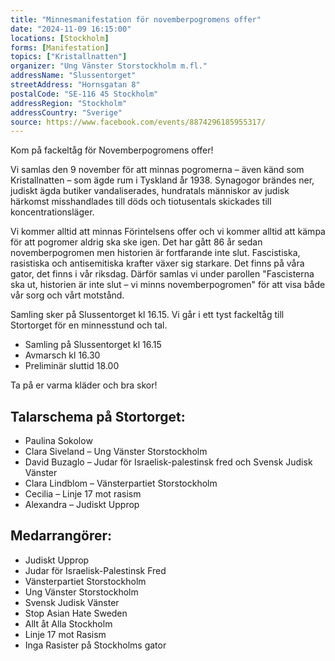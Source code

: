 ```yaml
---
title: "Minnesmanifestation för novemberpogromens offer"
date: "2024-11-09 16:15:00"
locations: [Stockholm]
forms: [Manifestation]
topics: ["Kristallnatten"]
organizer: "Ung Vänster Storstockholm m.fl."
addressName: "Slussentorget"
streetAddress: "Hornsgatan 8"
postalCode: "SE-116 45 Stockholm"
addressRegion: "Stockholm"
addressCountry: "Sverige"
source: https://www.facebook.com/events/8874296185955317/
---
```

Kom på fackeltåg för Novemberpogromens offer!

Vi samlas den 9 november för att minnas pogromerna – även känd som Kristallnatten – som ägde rum i Tyskland år 1938. Synagogor brändes ner, judiskt ägda butiker vandaliserades, hundratals människor av judisk härkomst misshandlades till döds och tiotusentals skickades till koncentrationsläger.

Vi kommer alltid att minnas Förintelsens offer och vi kommer alltid att kämpa för att pogromer aldrig ska ske igen. Det har gått 86 år sedan novemberpogromen men historien är fortfarande inte slut. Fascistiska, rasistiska och antisemitiska krafter växer sig starkare. Det finns på våra gator, det finns i vår riksdag. Därför samlas vi under parollen "Fascisterna ska ut, historien är inte slut – vi minns novemberpogromen" för att visa både vår sorg och vårt motstånd.

Samling sker på Slussentorget kl 16.15. Vi går i ett tyst fackeltåg till Stortorget för en minnesstund och tal.

- Samling på Slussentorget kl 16.15
- Avmarsch kl 16.30
- Preliminär sluttid 18.00

Ta på er varma kläder och bra skor!

## Talarschema på Stortorget:
- Paulina Sokolow 
- Clara Siveland – Ung Vänster Storstockholm
- David Buzaglo – Judar för Israelisk-palestinsk fred och Svensk Judisk Vänster
- Clara Lindblom – Vänsterpartiet Storstockholm
- Cecilia – Linje 17 mot rasism
- Alexandra – Judiskt Upprop

## Medarrangörer:
- Judiskt Upprop
- Judar för Israelisk-Palestinsk Fred
- Vänsterpartiet Storstockholm
- Ung Vänster Storstockholm
- Svensk Judisk Vänster
- Stop Asian Hate Sweden
- Allt åt Alla Stockholm
- Linje 17 mot Rasism
- Inga Rasister på Stockholms gator

